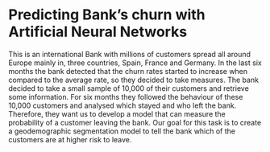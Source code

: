# Predicting Bank’s churn with Artificial Neural Networks
This is an international Bank with millions of customers spread all around Europe mainly in, three countries, Spain, France and Germany. In the last six months the bank detected that the churn rates started to increase when compared to the average rate, so they decided to take measures. The bank decided to take a small sample of 10,000 of their customers and retrieve some information. For six months they followed the behaviour of these 10,000 customers and analysed which stayed and who left the bank. Therefore, they want us to develop a model that can measure the probability of a customer leaving the bank. Our goal for this task is to create a geodemographic segmentation model to tell the bank which of the customers are at higher risk to leave.
